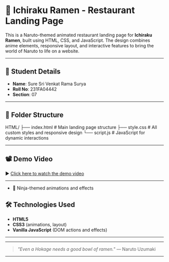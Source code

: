 
# 🍜 Ichiraku Ramen - Restaurant Landing Page

This is a Naruto-themed animated restaurant landing page for **Ichiraku Ramen**, built using HTML, CSS, and JavaScript. The design combines anime elements, responsive layout, and interactive features to bring the world of Naruto to life on a website.

---

## 📌 Student Details

- **Name**: Sure Sri Venkat Rama Surya  
- **Roll No**: 231FA04442  
- **Section**: 07  

---

## 📂 Folder Structure
HTML/
├── index.html # Main landing page structure
├── style.css # All custom styles and responsive design
└── script.js # JavaScript for dynamic interactions

---

## 📽️ Demo Video

▶️ [Click here to watch the demo video](https://drive.google.com/file/d/17LEekTb5OQuSNphIPL41--hqN8rQYgpu/view?usp=sharing)

---
- 🌙 Ninja-themed animations and effects  

## 🛠️ Technologies Used
- **HTML5**  
- **CSS3** (animations, layout)  
- **Vanilla JavaScript** (DOM actions and effects)
---
---

> *"Even a Hokage needs a good bowl of ramen."* — Naruto Uzumaki

---
